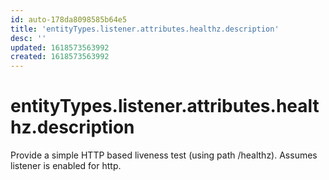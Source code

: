 ```yaml
---
id: auto-178da8098585b64e5
title: 'entityTypes.listener.attributes.healthz.description'
desc: ''
updated: 1618573563992
created: 1618573563992
---
```

# entityTypes.listener.attributes.healthz.description

Provide a simple HTTP based liveness test (using path /healthz). Assumes listener is enabled for http.
